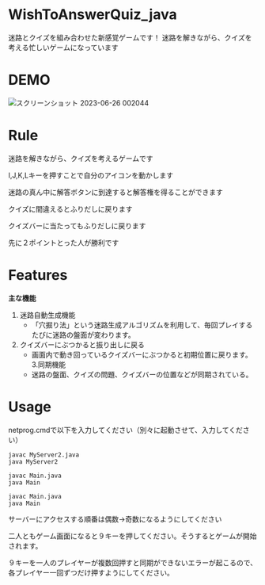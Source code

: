 # WishToAnswerQuiz_java
迷路とクイズを組み合わせた新感覚ゲームです！
迷路を解きながら、クイズを考える忙しいゲームになっています

# DEMO
![スクリーンショット 2023-06-26 002044](https://github.com/Taiki-sub/WishToAnswerQuiz_java/assets/136961174/6389c7fe-8167-4bf0-9f60-227b12a572fa)



# Rule
迷路を解きながら、クイズを考えるゲームです

I,J,K,Lキーを押すことで自分のアイコンを動かします

迷路の真ん中に解答ボタンに到達すると解答権を得ることができます

クイズに間違えるとふりだしに戻ります

クイズバーに当たってもふりだしに戻ります

先に２ポイントとった人が勝利です

# Features

**主な機能**
1. 迷路自動生成機能
   - 「穴掘り法」という迷路生成アルゴリズムを利用して、毎回プレイするたびに迷路の盤面が変わります。
2. クイズバーにぶつかると振り出しに戻る
   - 画面内で動き回っているクイズバーにぶつかると初期位置に戻ります。
3.同期機能 
   - 迷路の盤面、クイズの問題、クイズバーの位置などが同期されている。
     
# Usage
netprog.cmdで以下を入力してください（別々に起動させて、入力してください）
```
javac MyServer2.java
java MyServer2
```
```
javac Main.java
java Main
```
```
javac Main.java
java Main
```
サーバーにアクセスする順番は偶数→奇数になるようにしてください

二人ともゲーム画面になると９キーを押してください。そうするとゲームが開始されます。

９キーを一人のプレイヤーが複数回押すと同期ができないエラーが起こるので、各プレイヤー一回ずつだけ押すようにしてください。
